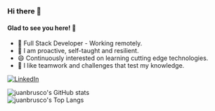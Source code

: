 ### Hi there 👋   

#### Glad to see you here! 🤩     
- 🔭 Full Stack Developer - Working remotely.   
- 🌱 I am proactive, self-taught and resilient.   
- 😄 Continuously interested on learning cutting edge technologies.    
- 👯 I like teamwork and challenges that test my knowledge.   

<a href="https://www.linkedin.com/in/juan-ariel-brusco" target="_blank"><img src="https://img.shields.io/badge/LinkedIn-%230077B5.svg?&style=flat-square&logo=linkedin&logoColor=white" alt="LinkedIn"></a>

![juanbrusco's GitHub stats](https://github-readme-stats.vercel.app/api?username=juanbrusco&show_icons=true&theme=radical)    
![juanbrusco's Top Langs](https://github-readme-stats.vercel.app/api/top-langs/?username=juanbrusco&layout=compact)   



<!--
**juanbrusco/juanbrusco** is a ✨ _special_ ✨ repository because its `README.md` (this file) appears on your GitHub profile.

Here are some ideas to get you started:

- 🔭 I’m currently working on ...
- 🌱 I’m currently learning ...
- 👯 I’m looking to collaborate on ...
- 🤔 I’m looking for help with ...
- 💬 Ask me about ...
- 📫 How to reach me: ...
- 😄 Pronouns: ...
- ⚡ Fun fact: ...
-->

